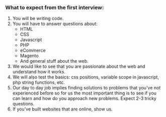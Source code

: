 ### What to expect from the first interview: 

1. You will be writing code.
2. You will have to answer questions about:
    * HTML
    * CSS
    * Javascript
    * PHP
    * eCommerce
    * Magento
    * And general stuff about the web.
3. We would like to see that you are passionate about the web and understand how it works.
4. We will also test the basics: css positions, variable scope in javascript, php string functions, etc. 
5. Our day to day job implies finding solutions to problems that you've not experienced before so for us the most important thing is to see if you can learn and how do you approach new problems. Expect 2-3 tricky questions. 
6. If you've built websites that are online, show us.